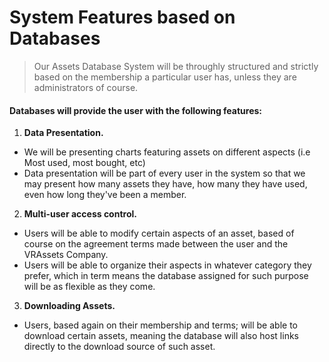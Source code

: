 # System Features based on Databases

>Our Assets Database System will be throughly structured and strictly based 
>on the membership a particular user has, unless they are administrators of course.

#### Databases will provide the user with the following features:
1. **Data Presentation.**
  * We will be presenting charts featuring assets on different aspects (i.e Most used, most bought, etc)
  * Data presentation will be part of every user in the system so that we may present how many assets they have,
how many they have used, even how long they've been a member.

2. **Multi-user access control.**
  * Users will be able to modify certain aspects of an asset, based of course on the agreement terms made between 
the user and the VRAssets Company.
  * Users will be able to organize their aspects in whatever category they prefer, which in term means the database
assigned for such purpose will be as flexible as they come.

3. **Downloading Assets.**
  * Users, based again on their membership and terms; will be able to download certain assets, meaning the
database will also host links directly to the download source of such asset.
